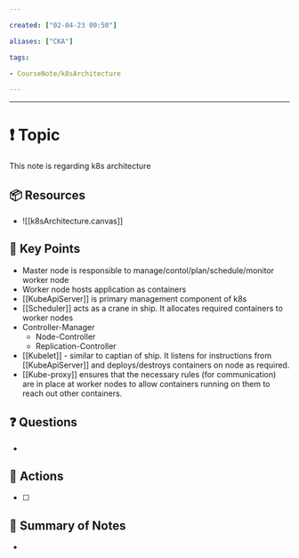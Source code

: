 ```yaml
---

created: ["02-04-23 00:50"]

aliases: ["CKA"]

tags:

- CourseNote/k8sArchitecture

---
```


  

---

# ❗ Topic
This note is regarding k8s architecture
  

## 📦 Resources

  - ![[k8sArchitecture.canvas]]

## 🔑 Key Points

- Master node is responsible to manage/contol/plan/schedule/monitor worker node
- Worker node hosts application as containers
- [[KubeApiServer]] is primary management component of k8s
- [[Scheduler]] acts as a crane in ship. It allocates required containers to worker nodes
- Controller-Manager
	- Node-Controller
	- Replication-Controller
- [[Kubelet]] - similar to captian of ship. It listens for instructions from [[KubeApiServer]] and deploys/destroys containers on node as required.
- [[Kube-proxy]] ensures that the necessary rules (for communication) are in place at worker nodes to allow containers running on them to reach out other containers.
## ❓ Questions

- 

## 🎯 Actions

- [ ]


## 📃 Summary of Notes

-
